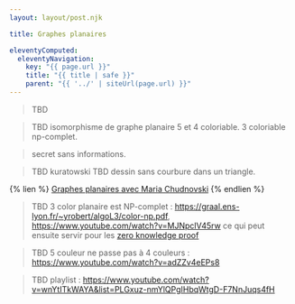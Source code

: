 ```yaml
---
layout: layout/post.njk

title: Graphes planaires

eleventyComputed:
  eleventyNavigation:
    key: "{{ page.url }}"
    title: "{{ title | safe }}"
    parent: "{{ '../' | siteUrl(page.url) }}"
---
```



> TBD

> TBD isomorphisme de graphe planaire
> 5 et 4 coloriable. 3 coloriable np-complet.

> secret sans informations.

> TBD kuratowski
> TBD dessin sans courbure dans un triangle.


{% lien %}
[Graphes planaires avec Maria Chudnovski](https://www.youtube.com/watch?v=xBkTIp6ajAg)
{% endlien %}

> TBD 3 color planaire est NP-complet : <https://graal.ens-lyon.fr/~yrobert/algoL3/color-np.pdf>, <https://www.youtube.com/watch?v=MJNpclV45rw>
> ce qui peut ensuite servir pour les [zero knowledge proof](https://www.youtube.com/watch?v=5ovdoxnfFVc)

> TBD 5 couleur ne passe pas à 4 couleurs : <https://www.youtube.com/watch?v=adZZv4eEPs8>

> TBD playlist : <https://www.youtube.com/watch?v=wnYtITkWAYA&list=PLGxuz-nmYlQPgIHbqWtgD-F7NnJuqs4fH>